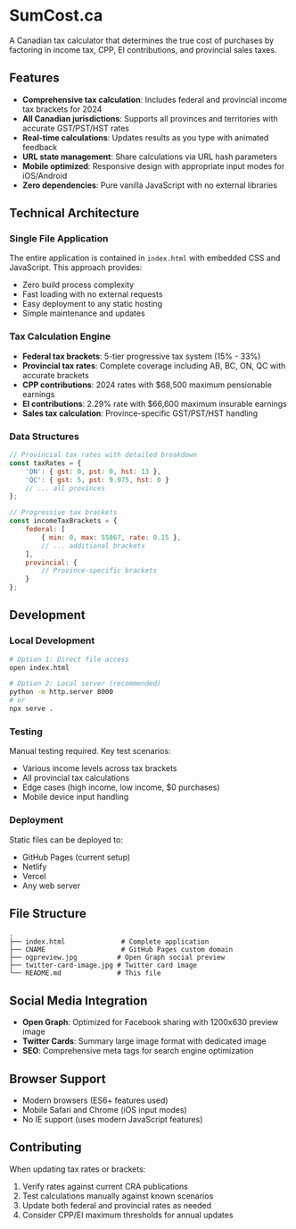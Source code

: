 # SumCost.ca

A Canadian tax calculator that determines the true cost of purchases by factoring in income tax, CPP, EI contributions, and provincial sales taxes.

## Features

- **Comprehensive tax calculation**: Includes federal and provincial income tax brackets for 2024
- **All Canadian jurisdictions**: Supports all provinces and territories with accurate GST/PST/HST rates  
- **Real-time calculations**: Updates results as you type with animated feedback
- **URL state management**: Share calculations via URL hash parameters
- **Mobile optimized**: Responsive design with appropriate input modes for iOS/Android
- **Zero dependencies**: Pure vanilla JavaScript with no external libraries

## Technical Architecture

### Single File Application
The entire application is contained in `index.html` with embedded CSS and JavaScript. This approach provides:
- Zero build process complexity
- Fast loading with no external requests
- Easy deployment to any static hosting
- Simple maintenance and updates

### Tax Calculation Engine
- **Federal tax brackets**: 5-tier progressive tax system (15% - 33%)
- **Provincial tax rates**: Complete coverage including AB, BC, ON, QC with accurate brackets
- **CPP contributions**: 2024 rates with $68,500 maximum pensionable earnings
- **EI contributions**: 2.29% rate with $66,600 maximum insurable earnings
- **Sales tax calculation**: Province-specific GST/PST/HST handling

### Data Structures
```javascript
// Provincial tax rates with detailed breakdown
const taxRates = {
    'ON': { gst: 0, pst: 0, hst: 13 },
    'QC': { gst: 5, pst: 9.975, hst: 0 }
    // ... all provinces
};

// Progressive tax brackets
const incomeTaxBrackets = {
    federal: [
        { min: 0, max: 55867, rate: 0.15 },
        // ... additional brackets
    ],
    provincial: {
        // Province-specific brackets
    }
};
```

## Development

### Local Development
```bash
# Option 1: Direct file access
open index.html

# Option 2: Local server (recommended)
python -m http.server 8000
# or
npx serve .
```

### Testing
Manual testing required. Key test scenarios:
- Various income levels across tax brackets
- All provincial tax calculations
- Edge cases (high income, low income, $0 purchases)
- Mobile device input handling

### Deployment
Static files can be deployed to:
- GitHub Pages (current setup)
- Netlify
- Vercel
- Any web server

## File Structure
```
.
├── index.html              # Complete application
├── CNAME                   # GitHub Pages custom domain
├── ogpreview.jpg          # Open Graph social preview
├── twitter-card-image.jpg # Twitter card image
└── README.md              # This file
```

## Social Media Integration
- **Open Graph**: Optimized for Facebook sharing with 1200x630 preview image
- **Twitter Cards**: Summary large image format with dedicated image
- **SEO**: Comprehensive meta tags for search engine optimization

## Browser Support
- Modern browsers (ES6+ features used)
- Mobile Safari and Chrome (iOS input modes)
- No IE support (uses modern JavaScript features)

## Contributing
When updating tax rates or brackets:
1. Verify rates against current CRA publications
2. Test calculations manually against known scenarios
3. Update both federal and provincial rates as needed
4. Consider CPP/EI maximum thresholds for annual updates